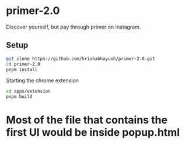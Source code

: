# primer-2.0

Discover yourself, but pay through primer on Instagram. 

## Setup 

```bash
git clone https://github.com/hrishabhayush/primer-2.0.git
cd primer-2.0
pnpm install
```

Starting the chrome extension 

```bash
cd apps/extension
pnpm build
```

# Most of the file that contains the first UI would be inside popup.html
